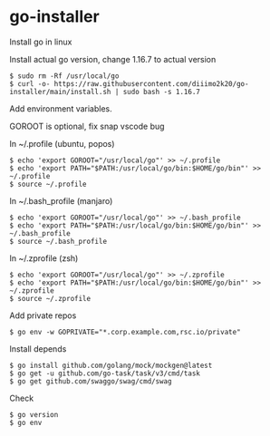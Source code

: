 # go-installer
Install go in linux

Install actual go version, change 1.16.7 to actual version 
    
    $ sudo rm -Rf /usr/local/go
    $ curl -o- https://raw.githubusercontent.com/diiimo2k20/go-installer/main/install.sh | sudo bash -s 1.16.7

Add environment variables.

GOROOT is optional, fix snap vscode bug

In  ~/.profile (ubuntu, popos)

    $ echo 'export GOROOT="/usr/local/go"' >> ~/.profile 
    $ echo 'export PATH="$PATH:/usr/local/go/bin:$HOME/go/bin"' >> ~/.profile
    $ source ~/.profile

In  ~/.bash_profile (manjaro)

    $ echo 'export GOROOT="/usr/local/go"' >> ~/.bash_profile 
    $ echo 'export PATH="$PATH:/usr/local/go/bin:$HOME/go/bin"' >> ~/.bash_profile
    $ source ~/.bash_profile

In  ~/.zprofile (zsh)

    $ echo 'export GOROOT="/usr/local/go"' >> ~/.zprofile
    $ echo 'export PATH="$PATH:/usr/local/go/bin:$HOME/go/bin"' >> ~/.zprofile
    $ source ~/.zprofile
    
Add private repos

    $ go env -w GOPRIVATE="*.corp.example.com,rsc.io/private"

Install depends

    $ go install github.com/golang/mock/mockgen@latest
    $ go get -u github.com/go-task/task/v3/cmd/task
    $ go get github.com/swaggo/swag/cmd/swag

Check 

    $ go version
    $ go env
